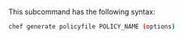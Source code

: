 This subcommand has the following syntax:

```bash
chef generate policyfile POLICY_NAME (options)
```
